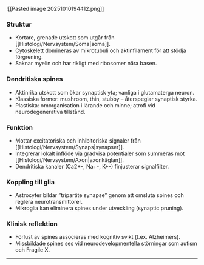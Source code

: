 ![[Pasted image 20251010194412.png]]

### Struktur
- Kortare, grenade utskott som utgår från [[Histologi/Nervsystem/Soma|soma]].  
- Cytoskelett domineras av mikrotubuli och aktinfilament för att stödja förgrening.  
- Saknar myelin och har rikligt med ribosomer nära basen.

### Dendritiska spines
- Aktinrika utskott som ökar synaptisk yta; vanliga i glutamaterga neuron.  
- Klassiska former: mushroom, thin, stubby – återspeglar synaptisk styrka.  
- Plastiska: omorganisation i lärande och minne; atrofi vid neurodegenerativa tillstånd.

### Funktion
- Mottar excitatoriska och inhibitoriska signaler från [[Histologi/Nervsystem/Synaps|synapser]].  
- Integrerar lokalt inflöde via gradvisa potentialer som summeras mot [[Histologi/Nervsystem/Axon|axonkäglan]].  
- Dendritiska kanaler (Ca2+-, Na+-, K+-) finjusterar signalfilter.

### Koppling till glia
- Astrocyter bildar ”tripartite synapse” genom att omsluta spines och reglera neurotransmittorer.  
- Mikroglia kan eliminera spines under utveckling (synaptic pruning).

### Klinisk reflektion
- Förlust av spines associeras med kognitiv svikt (t.ex. Alzheimers).  
- Missbildade spines ses vid neurodevelopmentella störningar som autism och Fragile X.  

---

